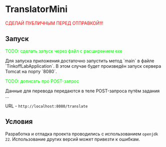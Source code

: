 # TranslatorMini
<p style="color: red">СДЕЛАЙ ПУБЛИЧНЫМ ПЕРЕД ОТПРАВКОЙ!!!</p>

## Запуск
<p style="color: lime">TODO: сделать запуск через файл с расширением exe</p>
Для запуска приложения достаточно запустить метод `main` в файле `TinkoffLabApplication`. В этом случае будет произведён запуск сервера Tomcat на порту `8080`.

<p style="color: lime">TODO: дописать про POST-запрос</p>
Данные для перевода передаются в теле POST-запроса путём задания ...

URL - `http://localhost:8080/translate`

## Условия
Разработка и отладка проекта проводились с использованием `openjdk 22`. Использование других версий может привезти к ошибкам.
